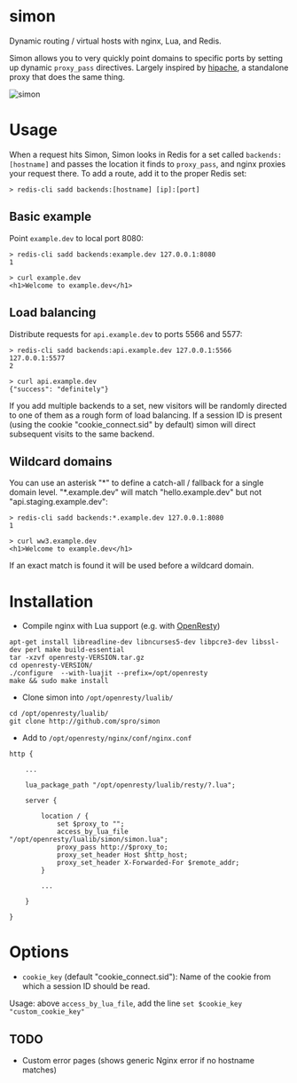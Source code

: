# simon
Dynamic routing / virtual hosts with nginx, Lua, and Redis.

Simon allows you to very quickly point domains to specific ports by setting up dynamic `proxy_pass` directives. Largely inspired by [hipache](https://github.com/hipache/hipache), a standalone proxy that does the same thing.

![simon](https://github.com/spro/simon/blob/master/simon.png?raw=true)

# Usage

When a request hits Simon, Simon looks in Redis for a set called `backends:[hostname]` and passes the location it finds to `proxy_pass`, and nginx proxies your request there. To add a route, add it to the proper Redis set:

```
> redis-cli sadd backends:[hostname] [ip]:[port]
```

## Basic example

Point `example.dev` to local port 8080:

```
> redis-cli sadd backends:example.dev 127.0.0.1:8080
1

> curl example.dev
<h1>Welcome to example.dev</h1>
```

## Load balancing

Distribute requests for `api.example.dev` to ports 5566 and 5577:

```
> redis-cli sadd backends:api.example.dev 127.0.0.1:5566 127.0.0.1:5577
2

> curl api.example.dev
{"success": "definitely"}
```

If you add multiple backends to a set, new visitors will be randomly directed to one of them as a rough form of load balancing. If a session ID is present (using the cookie "cookie_connect.sid" by default) simon will direct subsequent visits to the same backend.

## Wildcard domains

You can use an asterisk "\*" to define a catch-all / fallback for a single domain level. "*.example.dev" will match "hello.example.dev" but not "api.staging.example.dev":

```
> redis-cli sadd backends:*.example.dev 127.0.0.1:8080
1

> curl ww3.example.dev
<h1>Welcome to example.dev</h1>
```

If an exact match is found it will be used before a wildcard domain.

# Installation

* Compile nginx with Lua support (e.g. with [OpenResty](http://openresty.org/en/download.html))

```
apt-get install libreadline-dev libncurses5-dev libpcre3-dev libssl-dev perl make build-essential
tar -xzvf openresty-VERSION.tar.gz
cd openresty-VERSION/
./configure  --with-luajit --prefix=/opt/openresty
make && sudo make install
```

* Clone simon into `/opt/openresty/lualib/`

```
cd /opt/openresty/lualib/
git clone http://github.com/spro/simon
```

* Add to `/opt/openresty/nginx/conf/nginx.conf`

```
http {

    ...
    
    lua_package_path "/opt/openresty/lualib/resty/?.lua";

    server {
    
        location / {
            set $proxy_to "";
            access_by_lua_file "/opt/openresty/lualib/simon/simon.lua";
            proxy_pass http://$proxy_to;
            proxy_set_header Host $http_host;
            proxy_set_header X-Forwarded-For $remote_addr;
        }
        
        ...
        
    }
    
}
```

# Options

* `cookie_key` (default "cookie_connect.sid"): Name of the cookie from which a session ID should be read.

Usage: above `access_by_lua_file`, add the line `set $cookie_key "custom_cookie_key"`

## TODO

* Custom error pages (shows generic Nginx error if no hostname matches)
